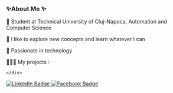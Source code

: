 ### ✨About Me ✨

  📖 Student at Technical University of Cluj-Napoca, Automation and Computer Science
  
  🌱 I like to explore new concepts and learn whatever I can
  
  🔭 Passionate in technology
  
  🧑🏻‍💻 My projects :
  <div id="projects">
       
    </div>

<div id="badges">
  <a href="https://www.linkedin.com/in/cristian-furdui-a53270246/">
    <img src="https://img.shields.io/badge/LinkedIn-blue?style=for-the-badge&logo=linkedin&logoColor=white" alt="LinkedIn Badge"/>
  </a>
  <a href="https://www.facebook.com/profile.php?id=100010682687507">
    <img src="https://img.shields.io/badge/Facebook-blue?style=for-the-badge&logo=facebook&logoColor=white" alt="Facebook Badge"/>
  </a>
 </div>

<!--
**Fcristiii3/Fcristiii3** is a ✨ _special_ ✨ repository because its `README.md` (this file) appears on your GitHub profile.

Here are some ideas to get you started:

- 🔭 I’m currently working on ...
- 🌱 I’m currently learning ...
- 👯 I’m looking to collaborate on ...
- 🤔 I’m looking for help with ...
- 💬 Ask me about ...
- 📫 How to reach me: ...
- 😄 Pronouns: ...
- ⚡ Fun fact: ...
-->
